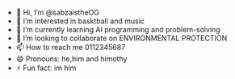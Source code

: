 - 👋 Hi, I’m @sabzaistheOG
- 👀 I’m interested in basktball and music
- 🌱 I’m currently learning AI programming and problem-solving
- 💞️ I’m looking to collaborate on ENVIRONMENTAL PROTECTION
- 📫 How to reach me 0112345687
- 😄 Pronouns: he,him and himothy
- ⚡ Fun fact: im him

<!---
sabzaistheOG/sabzaistheOG is a ✨ special ✨ repository because its `README.md` (this file) appears on your GitHub profile.
You can click the Preview link to take a look at your changes.
--->
